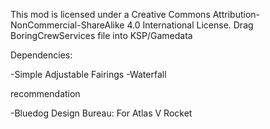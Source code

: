 This mod is licensed under a Creative Commons Attribution-NonCommercial-ShareAlike 4.0 International License.
Drag BoringCrewServices file into KSP/Gamedata

Dependencies:

-Simple Adjustable Fairings
-Waterfall

recommendation

-Bluedog Design Bureau: For Atlas V Rocket
